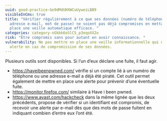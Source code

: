```yaml
---
uuid: good-practice-Ge9dMdUHXWCuUyweiLBB9
visibleInCms: true
title: "Vérifier régulièrement à ce que ses données (numéro de téléphone,
  adresse e-mail, mot de passe) ne soient pas déjà compromises en mettant en
  place une veille automatique efficace. "
categories: category-nGkbk6oSlC5_p3eqoXX2o
risk: "Être compromis sans pour autant en avoir connaissance. "
vulnerability: Ne pas mettre en place une veille informationnelle qui nous
  alerte en cas de compromission de ses données.
---
```

Plusieurs outils sont disponibles. Si l’un d’eux déclare une fuite, il faut agir. 

* <https://haveibeenpwned.com/> vérifie si un compte lié à un numéro de téléphone ou une adresse e-mail a déjà été piraté. Cet outil permet également de mettre en place une alerte pour prévenir d’une éventuelle fuite. 
* <https://monitor.firefox.com/> similaire à Have i been pwned.
* <https://www.avast.com/hackcheck> dans la même lignée que les deux précédents, propose de vérifier si un identifiant est compromis, de recevoir une alerte par e-mail dès que des mots de passe fuitent en indiquant combien d’entre eux l’ont été.